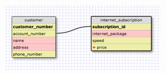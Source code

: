 ![internet_schema](https://raw.githubusercontent.com/hinghuynh/phase_0_unit_3/master/week_8_and_9/4_SQL/your_own_db/internet_schema.jpg)
